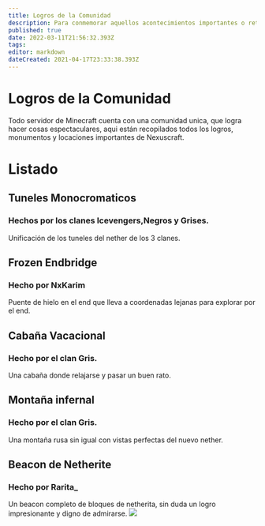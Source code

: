 ```yaml
---
title: Logros de la Comunidad
description: Para conmemorar aquellos acontecimientos importantes o retos superados en comunidad.
published: true
date: 2022-03-11T21:56:32.393Z
tags: 
editor: markdown
dateCreated: 2021-04-17T23:33:38.393Z
---
```


# Logros de la Comunidad

Todo servidor de Minecraft cuenta con una comunidad unica, que logra hacer cosas espectaculares, aqui están recopilados todos los logros, monumentos y locaciones importantes de Nexuscraft.

# Listado

## Tuneles Monocromaticos
### Hechos por los clanes Icevengers,Negros y Grises.
Unificación de los tuneles del nether de los 3 clanes.

## Frozen Endbridge
### Hecho por NxKarim
Puente de hielo en el end que lleva a coordenadas lejanas para explorar por el end.

## Cabaña Vacacional
### Hecho por el clan Gris.
Una cabaña donde relajarse y pasar un buen rato.

## Montaña infernal
### Hecho por el clan Gris.
Una montaña rusa sin igual con vistas perfectas del nuevo nether.

## **Beacon de Netherite**
### Hecho por Rarita_
Un beacon completo de bloques de netherita, sin duda un logro impresionante y digno de admirarse.
![](https://cdn.discordapp.com/attachments/779880416714162198/946613519107915878/unknown.png)